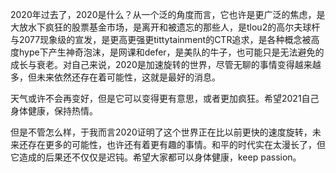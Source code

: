 

2020年过去了，2020是什么？从一个泛的角度而言，它也许是更广泛的焦虑，是大放水下疯狂的股票基金市场，是离开和被遗忘的那些人，是tlou2的高尔夫球杆与2077现象级的宣发，是更高更强更tittytainment的CTR追求，是各种概念被高度hype下产生神奇泡沫，是网课和defer，是美队的牛子，也可能只是无法避免的成长与衰老。对自己来说，2020是加速旋转的世界，尽管无聊的事情变得越来越多，但未来依然还存在着可能性，这就是最好的消息。

天气或许不会再变好，但是它可以变得更有意思，或者更加疯狂。希望2021自己身体健康，保持热情。



但是不管怎么样，于我而言2020证明了这个世界正在比以前更快的速度旋转，未来还存在更多的可能性，也许还有着更有趣的事情。和平的时代实在太漫长了，但它造成的后果还不仅仅是迟钝。希望大家都可以身体健康，keep passion。
